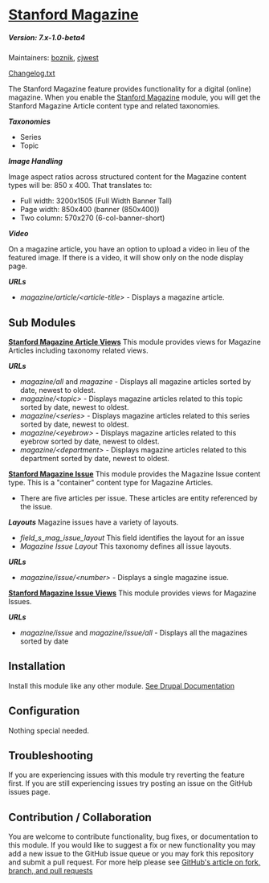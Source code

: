 [Stanford Magazine](https://github.com/SU-SWS/stanford_magazine)
=======
##### Version: 7.x-1.0-beta4

Maintainers: [boznik](https://github.com/boznik), [cjwest](https://github.com/cjwest)

[Changelog.txt](CHANGELOG.txt)

The Stanford Magazine feature provides functionality for a digital (online) magazine.
When you enable the [Stanford Magazine](https://github.com/SU-SWS/stanford_magazine)
module, you will get the Stanford Magazine Article content type and related taxonomies.

***Taxonomies***
- Series
- Topic

***Image Handling***

Image aspect ratios across structured content for the Magazine content types will be:
850 x 400. That translates to:
- Full width: 3200x1505 (Full Width Banner Tall)
- Page width: 850x400   (banner (850x400))
- Two column: 570x270 (6-col-banner-short)

***Video***

On a magazine article, you have an option to upload a video in lieu of the featured image.
If there is a video, it will show only on the node display page.

***URLs***
- *magazine/article/\<article-title\>* - Displays a magazine article.

Sub Modules
---
**[Stanford Magazine Article Views](https://github.com/SU-SWS/stanford_magazine/stanford_mag_article_views/)**
This module provides views for Magazine Articles including taxonomy related views.

***URLs***
- *magazine/all* and *magazine* - Displays all magazine articles sorted by date, newest to oldest.
- *magazine/\<topic\>* - Displays magazine articles related to this topic sorted by date, newest to oldest.
- *magazine/\<series\>* - Displays magazine articles related to this series sorted by date, newest to oldest.
- *magazine/\<eyebrow\>* - Displays magazine articles related to this eyebrow sorted by date, newest to oldest.
- *magazine/\<department\>* - Displays magazine articles related to this department sorted by date, newest to oldest.

**[Stanford Magazine Issue](https://github.com/SU-SWS/stanford_magazine/stanford_mag_issue/)**
This module provides the Magazine Issue content type.
This is a "container" content type for Magazine Articles.
- There are five articles per issue. These articles are entity referenced by the issue.

***Layouts***
Magazine issues have a variety of layouts.
- *field_s_mag_issue_layout* This field identifies the layout for an issue
- *Magazine Issue Layout* This taxonomy defines all issue layouts.



***URLs***
- *magazine/issue/\<number\>* - Displays a single magazine issue.


**[Stanford Magazine Issue Views](https://github.com/SU-SWS/stanford_magazine/stanford_mag_issue_views/)**
This module provides views for Magazine Issues.

***URLs***
- *magazine/issue* and *magazine/issue/all* - Displays all the magazines sorted by date

Installation
---

Install this module like any other module. [See Drupal Documentation](https://drupal.org/documentation/install/modules-themes/modules-7)

Configuration
---

Nothing special needed.

Troubleshooting
---

If you are experiencing issues with this module try reverting the feature first. If you are still experiencing issues try posting an issue on the GitHub issues page.

Contribution / Collaboration
---

You are welcome to contribute functionality, bug fixes, or documentation to this module. If you would like to suggest a fix or new functionality you may add a new issue to the GitHub issue queue or you may fork this repository and submit a pull request. For more help please see [GitHub's article on fork, branch, and pull requests](https://help.github.com/articles/using-pull-requests)
